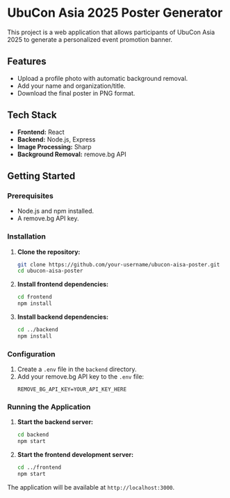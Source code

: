 # UbuCon Asia 2025 Poster Generator

This project is a web application that allows participants of UbuCon Asia 2025 to generate a personalized event promotion banner.

## Features

- Upload a profile photo with automatic background removal.
- Add your name and organization/title.
- Download the final poster in PNG format.

## Tech Stack

- **Frontend:** React
- **Backend:** Node.js, Express
- **Image Processing:** Sharp
- **Background Removal:** remove.bg API

## Getting Started

### Prerequisites

- Node.js and npm installed.
- A remove.bg API key.

### Installation

1. **Clone the repository:**
   ```bash
   git clone https://github.com/your-username/ubucon-aisa-poster.git
   cd ubucon-aisa-poster
   ```

2. **Install frontend dependencies:**
   ```bash
   cd frontend
   npm install
   ```

3. **Install backend dependencies:**
   ```bash
   cd ../backend
   npm install
   ```

### Configuration

1. Create a `.env` file in the `backend` directory.
2. Add your remove.bg API key to the `.env` file:
   ```
   REMOVE_BG_API_KEY=YOUR_API_KEY_HERE
   ```

### Running the Application

1. **Start the backend server:**
   ```bash
   cd backend
   npm start
   ```

2. **Start the frontend development server:**
   ```bash
   cd ../frontend
   npm start
   ```

The application will be available at `http://localhost:3000`.
